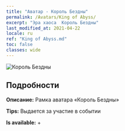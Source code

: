 ```yaml
---
title: "Аватар - Король Бездны"
permalink: /Avatars/King of Abyss/
excerpt: "Эра хаоса  Король Бездны"
last_modified_at: 2021-04-22
locale: ru
ref: "King of Abyss.md"
toc: false
classes: wide
---
```

 ![Король Бездны](/images/a/avatarFrame_36.png)

## Подробности

 **Описание:** Рамка аватара «Король Бездны» 

 **Tips:** Выдается за участие в событии 

 **Is available:**  + 

